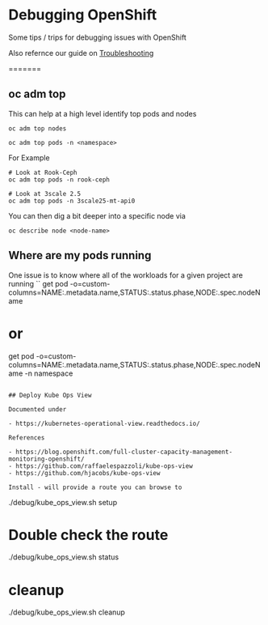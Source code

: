 # Debugging OpenShift
Some tips / trips for debugging issues with OpenShift

Also refernce our guide on [Troubleshooting](./Troubleshooting.md)

=======

## oc adm top
This can help at a high level identify top pods and nodes
```
oc adm top nodes

oc adm top pods -n <namespace>
```

For Example
```
# Look at Rook-Ceph
oc adm top pods -n rook-ceph

# Look at 3scale 2.5
oc adm top pods -n 3scale25-mt-api0
```

You can then dig a bit deeper into a specific node via
```
oc describe node <node-name>
```

## Where are my pods running
One issue is to know where all of the workloads for a given project are running
``
get pod -o=custom-columns=NAME:.metadata.name,STATUS:.status.phase,NODE:.spec.nodeName 

# or
get pod -o=custom-columns=NAME:.metadata.name,STATUS:.status.phase,NODE:.spec.nodeName  -n namespace
```

## Deploy Kube Ops View

Documented under

- https://kubernetes-operational-view.readthedocs.io/

References

- https://blog.openshift.com/full-cluster-capacity-management-monitoring-openshift/
- https://github.com/raffaelespazzoli/kube-ops-view
- https://github.com/hjacobs/kube-ops-view

Install - will provide a route you can browse to
```
./debug/kube_ops_view.sh setup

# Double check the route
./debug/kube_ops_view.sh status

# cleanup
./debug/kube_ops_view.sh cleanup
```
